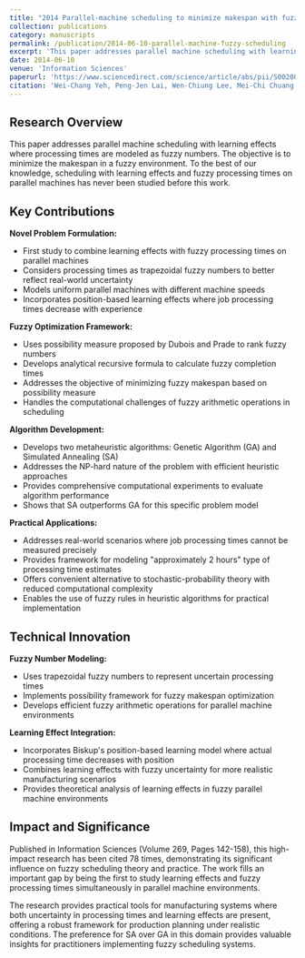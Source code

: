 ```yaml
---
title: "2014 Parallel-machine scheduling to minimize makespan with fuzzy processing times and learning effects"
collection: publications
category: manuscripts
permalink: /publication/2014-06-10-parallel-machine-fuzzy-scheduling
excerpt: 'This paper addresses parallel machine scheduling with learning effects and fuzzy processing times to minimize the fuzzy makespan based on the possibility measure.'
date: 2014-06-10
venue: 'Information Sciences'
paperurl: 'https://www.sciencedirect.com/science/article/abs/pii/S0020025513007500'
citation: 'Wei-Chang Yeh, Peng-Jen Lai, Wen-Chiung Lee, Mei-Chi Chuang. (2014). &quot;Parallel-machine scheduling to minimize makespan with fuzzy processing times and learning effects.&quot; <i>Information Sciences</i>. Volume 269, 10 June 2014, Pages 142-158.'
---
```


## Research Overview

This paper addresses parallel machine scheduling with learning effects where processing times are modeled as fuzzy numbers. The objective is to minimize the makespan in a fuzzy environment. To the best of our knowledge, scheduling with learning effects and fuzzy processing times on parallel machines has never been studied before this work.

## Key Contributions

**Novel Problem Formulation:**
- First study to combine learning effects with fuzzy processing times on parallel machines
- Considers processing times as trapezoidal fuzzy numbers to better reflect real-world uncertainty
- Models uniform parallel machines with different machine speeds
- Incorporates position-based learning effects where job processing times decrease with experience

**Fuzzy Optimization Framework:**
- Uses possibility measure proposed by Dubois and Prade to rank fuzzy numbers
- Develops analytical recursive formula to calculate fuzzy completion times
- Addresses the objective of minimizing fuzzy makespan based on possibility measure
- Handles the computational challenges of fuzzy arithmetic operations in scheduling

**Algorithm Development:**
- Develops two metaheuristic algorithms: Genetic Algorithm (GA) and Simulated Annealing (SA)
- Addresses the NP-hard nature of the problem with efficient heuristic approaches
- Provides comprehensive computational experiments to evaluate algorithm performance
- Shows that SA outperforms GA for this specific problem model

**Practical Applications:**
- Addresses real-world scenarios where job processing times cannot be measured precisely
- Provides framework for modeling "approximately 2 hours" type of processing time estimates
- Offers convenient alternative to stochastic-probability theory with reduced computational complexity
- Enables the use of fuzzy rules in heuristic algorithms for practical implementation

## Technical Innovation

**Fuzzy Number Modeling:**
- Uses trapezoidal fuzzy numbers to represent uncertain processing times
- Implements possibility framework for fuzzy makespan optimization
- Develops efficient fuzzy arithmetic operations for parallel machine environments

**Learning Effect Integration:**
- Incorporates Biskup's position-based learning model where actual processing time decreases with position
- Combines learning effects with fuzzy uncertainty for more realistic manufacturing scenarios
- Provides theoretical analysis of learning effects in fuzzy parallel machine environments

## Impact and Significance

Published in Information Sciences (Volume 269, Pages 142-158), this high-impact research has been cited 78 times, demonstrating its significant influence on fuzzy scheduling theory and practice. The work fills an important gap by being the first to study learning effects and fuzzy processing times simultaneously in parallel machine environments.

The research provides practical tools for manufacturing systems where both uncertainty in processing times and learning effects are present, offering a robust framework for production planning under realistic conditions. The preference for SA over GA in this domain provides valuable insights for practitioners implementing fuzzy scheduling systems.

